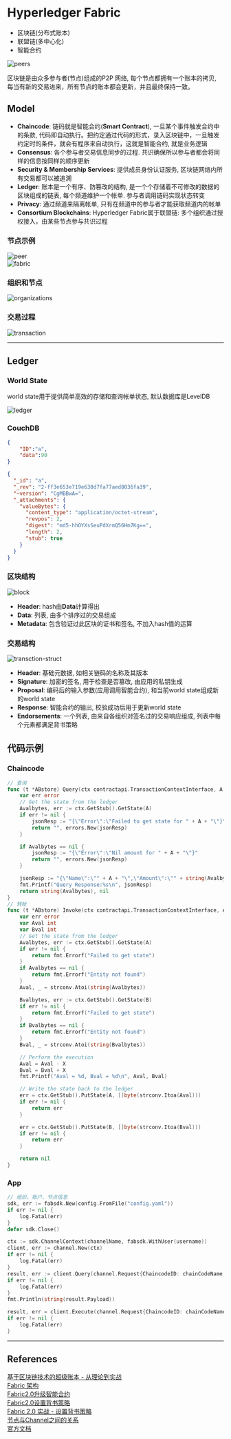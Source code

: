 # Hyperledger Fabric

* 区块链(分布式账本)
* 联盟链(多中心化)
* 智能合约

![peers](img/peers.png)  

区块链是由众多参与者(节点)组成的P2P 网络, 每个节点都拥有一个账本的拷贝, 每当有新的交易进来，所有节点的账本都会更新，并且最终保持一致。

## Model
* **Chaincode**: 链码就是智能合约(**Smart Contract**), 一旦某个事件触发合约中的条款, 代码即自动执行。把约定通过代码的形式，录入区块链中，一旦触发约定时的条件，就会有程序来自动执行，这就是智能合约, 就是业务逻辑  
* **Consensus**: 各个参与者交易信息同步的过程. 共识确保所以参与者都会将同样的信息按同样的顺序更新  
* **Security & Membership Services**: 提供成员身份认证服务, 区块链网络内所有交易都可以被追溯  
* **Ledger**: 账本是一个有序、防篡改的结构, 是一个个存储着不可修改的数据的区块组成的链表, 每个频道维护一个帐单. 参与者调用链码实现状态转变  
* **Privacy**: 通过频道来隔离帐单, 只有在频道中的参与者才能获取频道内的帐单  
* **Consortium Blockchains**: Hyperledger Fabric属于联盟链: 多个组织通过授权接入，由某些节点参与共识过程  

### 节点示例  
![peer](img/peer.png)  
![fabric](img/fabric.png)  

### 组织和节点  
![organizations](img/organizations.png)  

### 交易过程  
![transaction](img/transaction.png)    

---

## Ledger

### World State  

world state用于提供简单高效的存储和查询帐单状态, 默认数据库是LevelDB  

![ledger](img/ledger.png)  

### CouchDB  

```json
{
    "ID":"a",
    "data":90
}
```

```json
{
  "_id": "a",
  "_rev": "2-ff3e653e719e630d7fa77aed8036fa39",
  "~version": "CgMBBwA=",
  "_attachments": {
    "valueBytes": {
      "content_type": "application/octet-stream",
      "revpos": 2,
      "digest": "md5-hhOYXsSeuPdXrmQ56Hm7Kg==",
      "length": 2,
      "stub": true
    }
  }
}
```

### 区块结构 

![block](img/block.png)  

* **Header**: hash由**Data**计算得出  
* **Data**: 列表, 由多个排序过的交易组成  
* **Metadata**: 包含验证过此区块的证书和签名, 不加入hash值的运算  

### 交易结构    

![transction-struct](img/transaction-struct.png)  

* **Header**: 基础元数据, 如相关链码的名称及其版本  
* **Signature**:  加密的签名, 用于检查是否篡改, 由应用的私钥生成  
* **Proposal**: 编码后的输入参数(应用调用智能合约), 和当前world state组成新的world state  
* **Response**: 智能合约的输出, 校验成功后用于更新world state  
* **Endorsements**: 一个列表, 由来自各组织对签名过的交易响应组成, 列表中每个元素都满足背书策略  



## 代码示例  

### Chaincode  
```go
// 查询
func (t *ABstore) Query(ctx contractapi.TransactionContextInterface, A string) (string, error) {
	var err error
	// Get the state from the ledger
	Avalbytes, err := ctx.GetStub().GetState(A)
	if err != nil {
		jsonResp := "{\"Error\":\"Failed to get state for " + A + "\"}"
		return "", errors.New(jsonResp)
	}

	if Avalbytes == nil {
		jsonResp := "{\"Error\":\"Nil amount for " + A + "\"}"
		return "", errors.New(jsonResp)
	}

	jsonResp := "{\"Name\":\"" + A + "\",\"Amount\":\"" + string(Avalbytes) + "\"}"
	fmt.Printf("Query Response:%s\n", jsonResp)
	return string(Avalbytes), nil
}
// 转帐
func (t *ABstore) Invoke(ctx contractapi.TransactionContextInterface, A, B string, X int) error {
	var err error
	var Aval int
	var Bval int
	// Get the state from the ledger
	Avalbytes, err := ctx.GetStub().GetState(A)
	if err != nil {
		return fmt.Errorf("Failed to get state")
	}
	if Avalbytes == nil {
		return fmt.Errorf("Entity not found")
	}
	Aval, _ = strconv.Atoi(string(Avalbytes))

	Bvalbytes, err := ctx.GetStub().GetState(B)
	if err != nil {
		return fmt.Errorf("Failed to get state")
	}
	if Bvalbytes == nil {
		return fmt.Errorf("Entity not found")
	}
	Bval, _ = strconv.Atoi(string(Bvalbytes))

	// Perform the execution
	Aval = Aval - X
	Bval = Bval + X
	fmt.Printf("Aval = %d, Bval = %d\n", Aval, Bval)

	// Write the state back to the ledger
	err = ctx.GetStub().PutState(A, []byte(strconv.Itoa(Aval)))
	if err != nil {
		return err
	}

	err = ctx.GetStub().PutState(B, []byte(strconv.Itoa(Bval)))
	if err != nil {
		return err
	}

	return nil
}
```

### App  
```go
// 组织、账户、节点信息
sdk, err := fabsdk.New(config.FromFile("config.yaml"))
if err != nil {
	log.Fatal(err)
}
defer sdk.Close()

ctx := sdk.ChannelContext(channelName, fabsdk.WithUser(username))
client, err := channel.New(ctx)
if err != nil {
	log.Fatal(err)
}
result, err := client.Query(channel.Request{ChaincodeID: chainCodeName, Fcn: "query", Args: [][]byte{[]byte("a")}})
if err != nil {
	log.Fatal(err)
}
fmt.Println(string(result.Payload))

result, err = client.Execute(channel.Request{ChaincodeID: chainCodeName, Fcn: "invoke", Args: [][]byte{[]byte("a"), []byte("b"), []byte("10")}})
if err != nil {
	log.Fatal(err)
}
```





---

## References
[基于区块链技术的超级账本 - 从理论到实战](https://blog.csdn.net/i042416/article/details/123365393)  
[Fabric 架构](https://zhuanlan.zhihu.com/p/395644879)  
[Fabric2.0升级智能合约](https://blog.csdn.net/weixin_48814364/article/details/115065282)  
[Fabric2.0设置背书策略](https://blog.csdn.net/weixin_48814364/article/details/115672379)  
[Fabric 2.0 实战 - 设置背书策略](https://learnblockchain.cn/article/617)  
[节点与Channel之间的关系](https://zhuanlan.zhihu.com/p/35349072)  
[官方文档](https://hyperledger-fabric.readthedocs.io/en/release-2.2/whatis.html)  
